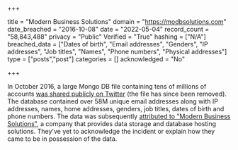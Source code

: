 +++

title = "Modern Business Solutions"
domain = "https://modbsolutions.com"
date_breached = "2016-10-08"
date = "2022-05-04"
record_count = "58,843,488"
privacy = "Public"
Verified = "True"
hashing = ["N/A"]
breached_data = ["Dates of birth", "Email addresses", "Genders", "IP addresses", "Job titles", "Names", "Phone numbers", "Physical addresses"]
type = ["posts","post"]
categories = []
acknowledged = "No"


+++


In October 2016, a large Mongo DB file containing tens of millions of accounts <a href="https://twitter.com/0x2Taylor/status/784544208879292417" target="_blank" rel="noopener">was shared publicly on Twitter</a> (the file has since been removed). The database contained over 58M unique email addresses along with IP addresses, names, home addresses, genders, job titles, dates of birth and phone numbers. The data was subsequently <a href="http://news.softpedia.com/news/hacker-steals-58-million-user-records-from-data-storage-provider-509190.shtml" target="_blank" rel="noopener">attributed to &quot;Modern Business Solutions&quot;</a>, a company that provides data storage and database hosting solutions. They've yet to acknowledge the incident or explain how they came to be in possession of the data.

